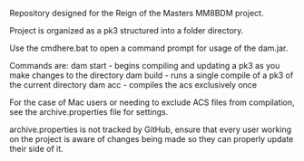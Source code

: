 Repository designed for the Reign of the Masters MM8BDM project.

Project is organized as a pk3 structured into a folder directory.

Use the cmdhere.bat to open a command prompt for usage of the dam.jar.

Commands are:
dam start - begins compiling and updating a pk3 as you make changes to the directory
dam build - runs a single compile of a pk3 of the current directory
dam acc - compiles the acs exclusively once

For the case of Mac users or needing to exclude ACS files from compilation, see the archive.properties file for settings.

archive.properties is not tracked by GitHub, ensure that every user working on the project is aware of changes being made
so they can properly update their side of it.
